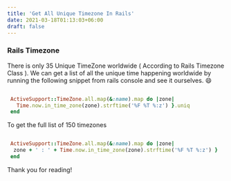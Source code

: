 ```yaml
---
title: 'Get All Unique Timezone In Rails'
date: 2021-03-18T01:13:03+06:00
draft: false
---
```


### Rails Timezone

There is only 35 Unique TimeZone worldwide ( According to Rails Timezone Class ). We can get a list of all the unique time happening worldwide by running the following snippet from rails console and see it ourselves. :smile:

```ruby

 ActiveSupport::TimeZone.all.map(&:name).map do |zone|
   Time.now.in_time_zone(zone).strftime('%F %T %:z') }.uniq
 end

```

To get the full list of 150 timezones

```ruby

 ActiveSupport::TimeZone.all.map(&:name).map do |zone|
  zone + ' : ' + Time.now.in_time_zone(zone).strftime('%F %T %:z') }
 end

```

Thank you for reading!
